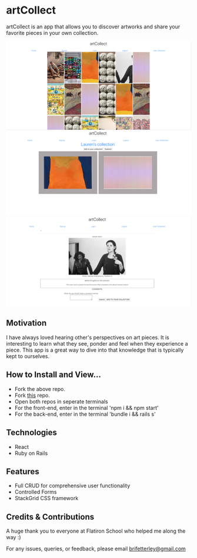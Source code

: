 # artCollect
<!-- A little info about your project and/ or overview that explains what the project is about. -->

artCollect is an app that allows you to discover artworks and share your favorite pieces in your own collection.

![image](https://github.com/bnfetterley/artCollect_frontend/blob/master/src/images/Home_Page.png)
![image](https://github.com/bnfetterley/artCollect_frontend/blob/master/src/images/User_Collection.png)
![image](https://github.com/bnfetterley/artCollect_frontend/blob/master/src/images/Show_Page.png)

## Motivation
<!-- A short description of the motivation behind the creation and maintenance of the project. This should explain why the project exists. -->
I have always loved hearing other's perspectives on art pieces. It is interesting to learn what they see, ponder and feel when they experience a piece. This app is a great way to dive into that knowledge that is typically kept to ourselves.


## How to Install and View...
*  Fork the above repo.
*  Fork [this](https://github.com/bnfetterley/artCollect) repo. 
*  Open both repos in seperate terminals
*  For the front-end, enter in the terminal 'npm i && npm start'
*  For the back-end, enter in the terminal 'bundle i && rails s'

## Technologies
* React
* Ruby on Rails

## Features
- Full CRUD for comprehensive user functionality
- Controlled Forms
- StackGrid CSS framework

## Credits & Contributions
A huge thank you to everyone at Flatiron School who helped me along the way :)

For any issues, queries, or feedback, please email brifetterley@gmail.com


